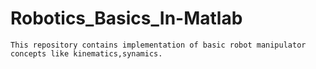 # Robotics_Basics_In-Matlab
    This repository contains implementation of basic robot manipulator concepts like kinematics,synamics.
    
